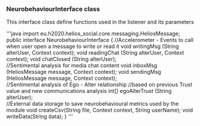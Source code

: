 <h3>NeurobehaviourInterface class</h3>

<p>This interface class define functions used in the listener and its parameters</p>

'''java
import eu.h2020.helios_social.core.messaging.HeliosMessage;
public interface NeurobehaviourInterface {
   //Accelerometer - Events to call when user open a message to write or read it
   void writingMsg (String alterUser, Context context);
   void readingChat (String alterUser, Context context);
   void chatClosed (String alterUser);<br>
   //Sentimental analysis for media chat content
   void inboxMsg (HeliosMessage message, Context context);
   void sendingMsg (HeliosMessage message, Context context);<br>
   //Sentimental analysis of Ego - Alter relationship
   //based on previous Trust value and new communications analysis
   int[] egoAlterTrust (String alterUser);<br>
   //External data storage to save neurobehavioural metrics used by the module
   void createCsv(String file, Context context, String userName);
   void writeData(String data);
}
'''


